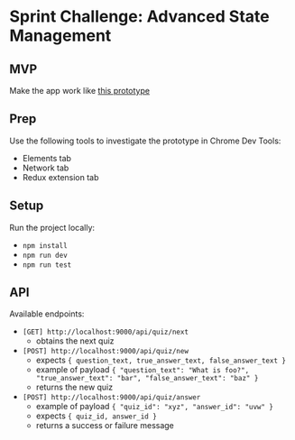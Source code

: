 # Sprint Challenge: Advanced State Management

## MVP

Make the app work like [this prototype](https://advanced-state-wheel.herokuapp.com/)

## Prep

Use the following tools to investigate the prototype in Chrome Dev Tools:

- Elements tab
- Network tab
- Redux extension tab

## Setup

Run the project locally:

- `npm install`
- `npm run dev`
- `npm run test`

## API

Available endpoints:

- `[GET] http://localhost:9000/api/quiz/next`
  - obtains the next quiz
- `[POST] http://localhost:9000/api/quiz/new`
  - expects `{ question_text, true_answer_text, false_answer_text }`
  - example of payload `{ "question_text": "What is foo?", "true_answer_text": "bar", "false_answer_text": "baz" }`
  - returns the new quiz
- `[POST] http://localhost:9000/api/quiz/answer`
  - example of payload `{ "quiz_id": "xyz", "answer_id": "uvw" }`
  - expects `{ quiz_id, answer_id }`
  - returns a success or failure message
